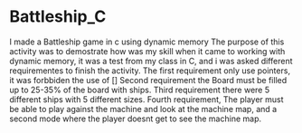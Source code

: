 # Battleship_C
I made a Battleship game in c using dynamic memory 
The purpose of this activity was to demostrate how was my skill when it came to working with dynamic memory, 
it was a test from my class in C, and i was asked different requirementes to finish the activity.
The first requirement only use pointers, it was forbbiden the use of []
Second requirement the Board must be filled up to 25-35% of the board with ships.
Third requirement there were 5 different ships with 5 different sizes. 
Fourth requirement, The player must be able to play against the machine and look at the machine map, and a second mode where the player doesnt get to see the machine map.
